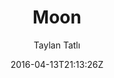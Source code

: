---
title: "Moon"
github: https://github.com/TaylanTatli/Moon
demo: http://taylantatli.github.io/Moon
author: Taylan Tatlı
ssg:
  - Jekyll
cms:
  - No Cms
date: 2016-04-13T21:13:26Z
github_branch: master
stale: true
---